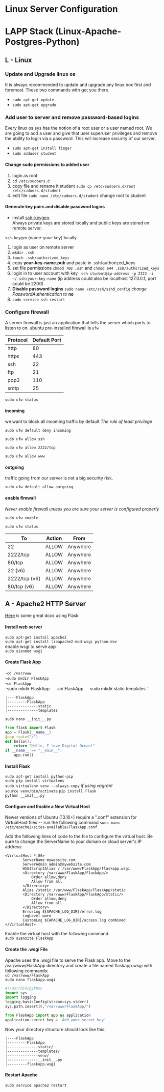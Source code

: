 # Linux Server Configuration  
# LAPP Stack (Linux-Apache-Postgres-Python)
## L - Linux

### Update and Upgrade linux os 
It is always recommended to update and upgrade any linux box first and foremost.  These two commands with get you there.
* `sudo apt-get update`  
* `sudo apt-get upgrade`

### Add user to server and remove password-based logins
Every linux os sys has the notion of a root user or a user named root.  We are going to add a user and give that user superuser privileges and remove the ability to login via a password.  This will increase security of our server.  
* `sudo apt-get install finger`
* `sudo adduser student`

#### Change sudo permissions to added user
1. login as root
2. `cd /etc/sudoers.d`
3. copy file and rename it student `sudo cp /etc/sudoers.d/root /etc/sudoers.d/student`
4. edit file `sudo nano /etc/sudoers.d/student` change root to student

#### Generate key pairs and disable password logins
* install [ssh-keygen](http://stackoverflow.com/questions/11771378/ssh-keygen-is-not-recognized-as-an-internal-or-external-command).  
Always private keys are stored locally and public keys are stored on remote server.

`ssh-keygen` (name-your-key) locally


1. login as user on remote server
2. `mkdir .ssh`
3. `touch .ssh/authorized_keys`
4. copy **your-key-name.pub** and paste in .ssh/authorized_keys
5. set file permissions `chmod 700 .ssh` and `chmod 644 .ssh/authorized_keys`
6. login in to user account with key ` ssh student@ip-address -p 2222 -i ~/.ssh/your-key-name`  (ip address could also be localhost 127.0.0.1, port could be 2200)
7. **Disable password logins** `sudo nano /etc/ssh/sshd_config`  *change PasswordAuthentication to* **no** 
8. `sudo service ssh restart`


### Configure firewall
A server firewall is just an application that tells the server which ports to listen to on.  ubuntu pre-installed firewall is `ufw`

Protocol | Default Port
--- | ---
http | 80
https | 443
ssh | 22
ftp | 21
pop3 | 110 
smtp | 25 

`sudo ufw status`

#### incoming
we want to block all incoming traffic by default *The rule of least privilege*

`sudo ufw default deny incoming`

`sudo ufw allow ssh`

`sudo ufw allow 2222/tcp`

`sudo ufw allow www`


#### outgoing
traffic going from our server is not a big security risk.

`sudo ufw default allow outgoing`

#### enable firewall
*Never enable firewall unless you are sure your server is configured properly*

`sudo ufw enable`

`sudo ufw status` 

To | Action | From
--- | --- | ---
22 | ALLOW | Anywhere
2222/tcp | ALLOW | Anywhere
80/tcp | ALLOW | Anywhere
22 (v6) | ALLOW | Anywhere
2222/tcp (v6) | ALLOW | Anywhere
80/tcp (v6) | ALLOW | Anywhere


## A - Apache2 HTTP Server 
[Here](https://www.digitalocean.com/community/tutorials/how-to-deploy-a-flask-application-on-an-ubuntu-vps) is some great docs using Flask  

####  Install web server  

`sudo apt-get install apache2`  
`sudo apt-get install libapache2-mod-wsgi python-dev`  
enable wsgi to serve app  
`sudo a2enmod wsgi`  

####  Create Flask App  
-`cd /var/www`  
-`sudo mkdir FlaskApp`  
-`cd FlaskApp`  
-sudo mkdir FlaskApp`  
-`cd FlaskApp`  
`sudo mkdir static templates `  


```
|----FlaskApp
|---------FlaskApp
|--------------static
|--------------templates
```

`sudo nano __init__.py`

```python 
from flask import Flask
app = Flask(__name__)
@app.route("/")
def hello():
    return "Hello, I love Digital Ocean!"
if __name__ == "__main__":
    app.run()
```
#### Install Flask  
`sudo apt-get install python-pip`  
`sudo pip install virtualenv`  
`sudo virtualenv venv --always-copy` *if using vagrant*  
`source venv/bin/activate`
`pip install Flask`  
`python __init__.py`  

#### Configure and Enable a New Virtual Host 
Newer versions of Ubuntu (13.10+) require a ".conf" extension for VirtualHost files -- run the following command 
`sudo nano /etc/apache2/sites-available/FlaskApp.conf`  

Add the following lines of code to the file to configure the virtual host. Be sure to change the ServerName to your domain or cloud server's IP address:  
```
<VirtualHost *:80>
        ServerName mywebsite.com
        ServerAdmin admin@mywebsite.com
        WSGIScriptAlias / /var/www/FlaskApp/flaskapp.wsgi
        <Directory /var/www/FlaskApp/FlaskApp/>
            Order allow,deny
            Allow from all
        </Directory>
        Alias /static /var/www/FlaskApp/FlaskApp/static
        <Directory /var/www/FlaskApp/FlaskApp/static/>
            Order allow,deny
            Allow from all
        </Directory>
        ErrorLog ${APACHE_LOG_DIR}/error.log
        LogLevel warn
        CustomLog ${APACHE_LOG_DIR}/access.log combined
</VirtualHost>
```  
Enable the virtual host with the following command:  
`sudo a2ensite FlaskApp`  

#### Create the .wsgi File
Apache uses the .wsgi file to serve the Flask app. Move to the /var/www/FlaskApp directory and create a file named flaskapp.wsgi with following commands:  
`cd /var/www/FlaskApp`  
`sudo nano flaskapp.wsgi`  

```python
#!/usr/bin/python
import sys
import logging
logging.basicConfig(stream=sys.stderr)
sys.path.insert(0,"/var/www/FlaskApp/")

from FlaskApp import app as application
application.secret_key = 'Add your secret key'
```  
Now your directory structure should look like this:  
```
|----FlaskApp
|---------FlaskApp
|--------------static/
|--------------templates/
|--------------venv/
|--------------__init__.py
|---------flaskapp.wsgi
```  
#### Restart Apache  
`sudo service apache2 restart`  










